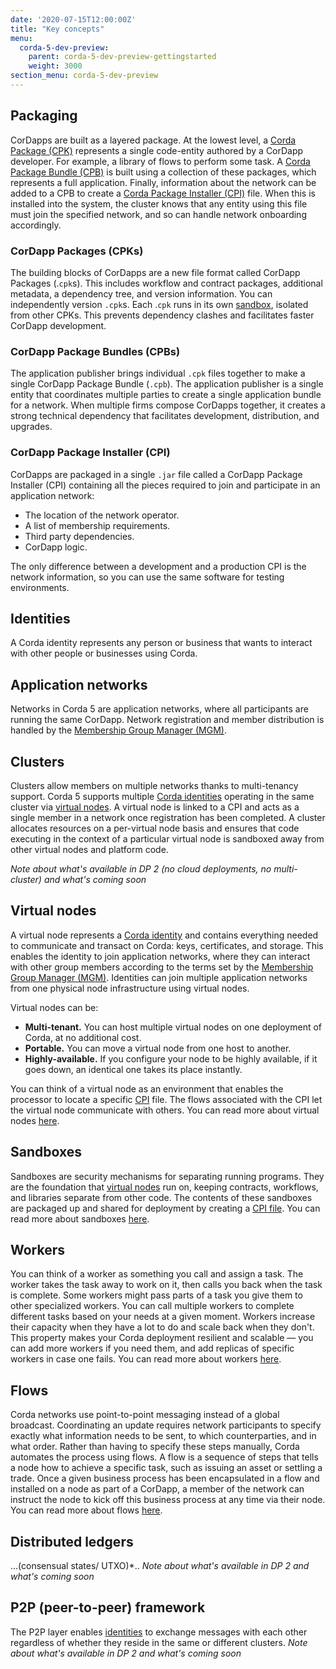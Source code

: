 ```yaml
---
date: '2020-07-15T12:00:00Z'
title: "Key concepts"
menu:
  corda-5-dev-preview:
    parent: corda-5-dev-preview-gettingstarted
    weight: 3000
section_menu: corda-5-dev-preview
---
```


 ["Key concepts" should give a brief overview - a paragraph or two should generally suffice. If you find yourself writing more, consider if the content needs it's own concept section.]: #

## Packaging

CorDapps are built as a layered package. At the lowest level, a [Corda Package (CPK)](#cordapp-packages-cpks) represents a single code-entity authored by a CorDapp developer. For example, a library of flows to perform some task. A [Corda Package Bundle (CPB)](#cordapp-package-bundles-cpbs) is built using a collection of these packages, which represents a full application. Finally, information about the network can be added to a CPB to create a [Corda Package Installer (CPI)](#cordapp-package-installer-cpi) file. When this is installed into the system, the cluster knows that any entity using this file must join the specified network, and so can handle network onboarding accordingly.

### CorDapp Packages (CPKs)
The building blocks of CorDapps are a new file format called CorDapp Packages (.`cpk`s). This includes workflow and contract packages, additional metadata, a dependency tree, and version information. You can independently version `.cpk`s. Each .`cpk` runs in its own [sandbox](#sandboxes), isolated from other CPKs. This prevents dependency clashes and facilitates faster CorDapp development.

### CorDapp Package Bundles (CPBs)
The application publisher brings individual `.cpk` files together to make a single CorDapp Package Bundle (`.cpb`). The application publisher is a single entity that coordinates multiple parties to create a single application bundle for a network. When multiple firms compose CorDapps together, it creates a strong technical dependency that facilitates development, distribution, and upgrades.

### CorDapp Package Installer (CPI)
CorDapps are packaged in a single `.jar` file called a CorDapp Package Installer (CPI) containing all the pieces required to join and participate in an application network:
* The location of the network operator.
* A list of membership requirements.
* Third party dependencies.
* CorDapp logic.

The only difference between a development and a production CPI is the network information, so you can use the same software for testing environments.

## Identities

A Corda identity represents any person or business that wants to interact with other people or businesses using Corda.

[An identity claim with a unique X-500 name in a membership group. Each Corda identity is associated with a session key, which validates the P2P sessions. The session key may be part of a PKI certificate according to the membership group defined by the MGM.]:#

##	Application networks

Networks in Corda 5 are application networks, where all participants are running the same CorDapp. Network registration and member distribution is handled by the [Membership Group Manager (MGM)](../mgm/overview.html).

##	Clusters

 Clusters allow members on multiple networks thanks to multi-tenancy support. Corda 5 supports multiple [Corda identities](#corda-identities) operating in the same cluster via [virtual nodes](#virtual-nodes). A virtual node is linked to a CPI and acts as a single member in a network once registration has been completed. A cluster allocates resources on a per-virtual node basis and ensures that code executing in the context of a particular virtual node is sandboxed away from other virtual nodes and platform code.

 *Note about what's available in DP 2 (no cloud deployments, no multi-cluster) and what's coming soon*

## Virtual nodes

A virtual node represents a [Corda identity](#corda-identities) and contains everything needed to communicate and transact on Corda: keys, certificates, and storage. This enables the identity to join application networks, where they can interact with other group members according to the terms set by the [Membership Group Manager (MGM)](../mgm/overview.html). Identities can join multiple application networks from one physical node infrastructure using virtual nodes.

Virtual nodes can be:
* **Multi-tenant.** You can host multiple virtual nodes on one deployment of Corda, at no additional cost.
* **Portable.** You can move a virtual node from one host to another.
* **Highly-available.** If you configure your node to be highly available, if it goes down, an identical one takes its place instantly.

 You can think of a virtual node as an environment that enables the processor to locate a specific [CPI](#cordapp-package-installer-cpi) file. The flows associated with the CPI let the virtual node communicate with others. You can read more about virtual nodes [here](../getting-started/architecture/virtualnodes.html).

## Sandboxes

Sandboxes are security mechanisms for separating running programs. They are the foundation that [virtual nodes](#virtual-nodes) run on, keeping contracts, workflows, and libraries separate from other code. The contents of these sandboxes are packaged up and shared for deployment by creating a [CPI file](#cordapp-package-installer-CPI). You can read more about sandboxes [here](../getting-started/architecture/workers.html).

## Workers

You can think of a worker as something you call and assign a task. The worker takes the task away to work on it, then calls you back when the task is complete. Some workers might pass parts of a task you give them to other specialized workers. You can call multiple workers to complete different tasks based on your needs at a given moment. Workers increase their capacity when they have a lot to do and scale back when they don't. This property makes your Corda deployment resilient and scalable — you can add more workers if you need them, and add replicas of specific workers in case one fails. You can read more about workers [here](../getting-started/architecture/workers.html).

##	Flows

Corda networks use point-to-point messaging instead of a global broadcast. Coordinating an update requires network participants to specify exactly what information needs to be sent, to which counterparties, and in what order. Rather than having to specify these steps manually, Corda automates the process using flows. A flow is a sequence of steps that tells a node how to achieve a specific task, such as issuing an asset or settling a trade. Once a given business process has been encapsulated in a flow and installed on a node as part of a CorDapp, a member of the network can instruct the node to kick off this business process at any time via their node. You can read more about flows [here](../flows/overview.html).

##	Distributed ledgers

...(consensual states/ UTXO)*..
*Note about what's available in DP 2 and what's coming soon*

##	P2P (peer-to-peer) framework

The P2P layer enables [identities](corda-identities) to exchange messages with each other regardless of whether they reside in the same or different clusters.
*Note about what's available in DP 2 and what's coming soon*
